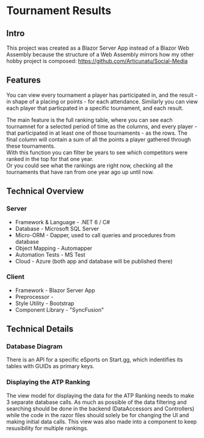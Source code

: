 # Tournament Results

## Intro
This project was created as a Blazor Server App instead of a Blazor Web Assembly because the structure of a Web Assembly mirrors how my other hobby project is composed: https://github.com/Articunatu/Social-Media


## Features
You can view every tournament a player has participated in, and the result - in shape of a placing or points - for each attendance.
Similarly you can view each player that particpated in a specific tournament, and each result.

The main feature is the full ranking table, where you can see each tournamnet for a selected period of time as the columns, and every player - that participated in at least one of those tournaments - as the rows. The final column will contain a sum of all the points a player gathered through these tournaments. <br/>
With this function you can filter be years to see which competitors were ranked in the top for that one year. <br/>
Or you could see what the rankings are right now, checking all the tournaments that have ran from one year ago up until now. 


## Technical Overview

### Server
* Framework & Language - .NET 6 / C#
* Database - Microsoft SQL Server
* Micro-ORM - Dapper, used to call queries and procedures from database
* Object Mapping - Automapper
* Automation Tests - MS Test
* Cloud - Azure (both app and database will be published there)
### Client
* Framework - Blazor Server App
* Preprocessor - 
* Style Utility - Bootstrap
* Component Library - "SyncFusion"


## Technical Details

### Database Diagram
There is an API for a specific eSports on Start.gg, which indentifies its tables with GUIDs as primary keys.

### Displaying the ATP Ranking
The view model for displaying the data for the ATP Ranking needs to make 3 separate database calls.
As much as possible of the data filtering and searching should be done in the backend (DataAccessors and Controllers) while the code in the razor files should solely be for changing the UI and making initial data calls.
This view was also made into a component to keep resusibility for multiple rankings.
